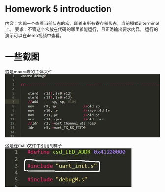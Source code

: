 # Homework 5 introduction
内容：实现一个查看当前状态的宏，即输出所有寄存器状态，当前模式到terminal上。
要求：不管这个宏放在代码的哪里都能运行，且正确输出要求内容。
运行的演示可以在demo视频中查看。

# 一些截图
这是macro宏的主体文件
![image](https://github.com/Lin-CX/computer-system-design/blob/main/hw5-InfoMacro/macro.jpg)


这是在main文件中引用的样子
![image](https://github.com/Lin-CX/computer-system-design/blob/main/hw5-InfoMacro/macroInMain.jpg)
